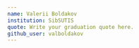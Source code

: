 ```yaml
---
name: Valerii Boldakov
institution: SibSUTIS
quote: Write your graduation quote here.
github_user: valboldakov
---
```

